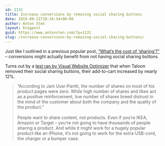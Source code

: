 ```yaml
---
id: 1131
title: Increase conversions by removing social sharing buttons
date: 2015-09-21T10:34:54+00:00
author: Anton Sten
layout: blogpost
guid: https://www.antonsten.com/?p=1131
slug: /increase-conversions-by-removing-social-sharing-buttons/
---
```

Just like I outlined in a previous popular post, [&#8220;What&#8217;s the cost of &#8216;sharing&#8217;?&#8221;](https://www.antonsten.com/what-is-the-cost-of-sharing/) &#8211; conversions might actually benefit from not having social sharing buttons.

Turns out by a <a href="https://vwo.com/blog/removing-social-sharing-buttons-from-ecommerce-product-page-increase-conversions/?utm_source=intercom&#038;utm_medium=email&#038;utm_content=H4&#038;utm_campaign=nurture" target="_blank">test ran by Visual Website Optimizer</a> that when Taloon removed their social sharing buttons, their add-to-cart increased by nearly 12%.

>&#8220;According to Jani Uusi-Pantti, the number of shares on most of his product pages were zero. While high number of shares and likes act as a positive reinforcement, low number of shares breed distrust in the mind of the customer about both the company and the quality of the product.&#8221;
<br><br>
People want to share content, not products. Even if you&#8217;re IKEA, Amazon or Target &#8211; you&#8217;re not going to have thousands of people sharing a product. And while it might work for a hugely popular product like an iPhone, it&#8217;s not going to work for the extra USB-cord, the charger or a bumper case.
